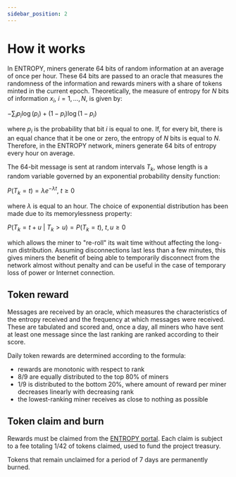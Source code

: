 ```yaml
---
sidebar_position: 2
---
```


# How it works

In ENTROPY, miners generate 64 bits of random information at an average of once per hour. These 64 bits are passed to an oracle that measures the randomness of the information and rewards miners with a share of tokens minted in the current epoch. Theoretically, the measure of entropy for $N$ bits of information $x_i$, $i = 1,\dots,N$, is given by:

$-\sum_i p_i\log(p_i) + (1-p_i)\log(1-p_i)$

where $p_i$ is the probability that bit $i$ is equal to one. If, for every bit, there is an equal chance that it be one or zero, the entropy of $N$ bits is equal to $N$. Therefore, in the ENTROPY network, miners generate 64 bits of entropy every hour on average.

The 64-bit message is sent at random intervals $T_k$, whose length is a random variable governed by an exponential probability density function:

$P(T_k = t) = \lambda e^{-\lambda t},~t \geq 0$

where $\lambda$ is equal to an hour. The choice of exponential distribution has been made due to its memorylessness property:

$P(T_k = t+u ~|~ T_k > u) = P(T_k = t),~t,u \geq 0$

which allows the miner to "re-roll" its wait time without affecting the long-run distribution. Assuming disconnections last less than a few minutes, this gives miners the benefit of being able to temporarily disconnect from the network almost without penalty and can be useful in the case of temporary loss of power or Internet connection.

## Token reward

Messages are received by an oracle, which measures the characteristics of the entropy received and the frequency at which messages were received. These are tabulated and scored and, once a day, all miners who have sent at least one message since the last ranking are ranked according to their score.

Daily token rewards are determined according to the formula:
- rewards are monotonic with respect to rank 
- 8/9 are equally distributed to the top 80% of miners
- 1/9 is distributed to the bottom 20%, where amount of reward per miner decreases linearly with decreasing rank
- the lowest-ranking miner receives as close to nothing as possible

## Token claim and burn

Rewards must be claimed from the [ENTROPY portal](https://justentropy.lol). Each claim is subject to a fee totaling 1/42 of tokens claimed, used to fund the project treasury.

Tokens that remain unclaimed for a period of 7 days are permanently burned.